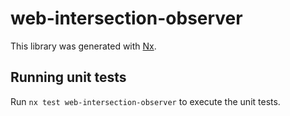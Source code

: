 # web-intersection-observer

This library was generated with [Nx](https://nx.dev).

## Running unit tests

Run `nx test web-intersection-observer` to execute the unit tests.
